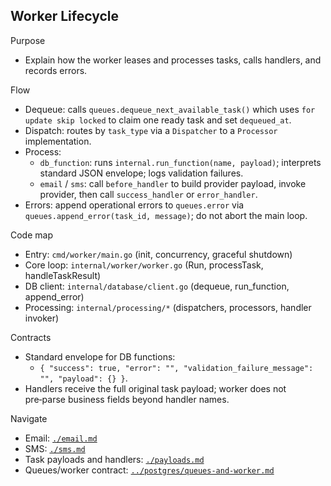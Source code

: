 ## Worker Lifecycle

Purpose

- Explain how the worker leases and processes tasks, calls handlers, and records errors.

Flow

- Dequeue: calls `queues.dequeue_next_available_task()` which uses `for update skip locked` to claim one ready task and set `dequeued_at`.
- Dispatch: routes by `task_type` via a `Dispatcher` to a `Processor` implementation.
- Process:
  - `db_function`: runs `internal.run_function(name, payload)`; interprets standard JSON envelope; logs validation failures.
  - `email` / `sms`: call `before_handler` to build provider payload, invoke provider, then call `success_handler` or `error_handler`.
- Errors: append operational errors to `queues.error` via `queues.append_error(task_id, message)`; do not abort the main loop.

Code map

- Entry: `cmd/worker/main.go` (init, concurrency, graceful shutdown)
- Core loop: `internal/worker/worker.go` (Run, processTask, handleTaskResult)
- DB client: `internal/database/client.go` (dequeue, run_function, append_error)
- Processing: `internal/processing/*` (dispatchers, processors, handler invoker)

Contracts

- Standard envelope for DB functions:
  - `{ "success": true, "error": "", "validation_failure_message": "", "payload": {} }`.
- Handlers receive the full original task payload; worker does not pre‑parse business fields beyond handler names.

Navigate

- Email: [`./email.md`](./email.md)
- SMS: [`./sms.md`](./sms.md)
- Task payloads and handlers: [`./payloads.md`](./payloads.md)
- Queues/worker contract: [`../postgres/queues-and-worker.md`](../postgres/queues-and-worker.md)

